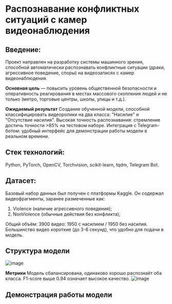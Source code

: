 # Распознавание конфликтных ситуаций с камер видеонаблюдения

## Введение:
Проект направлен на разработку системы машинного зрения, способной автоматически распознавать конфликтные ситуации (драки, агрессивное поведение, споры) на видеозаписях с камер видеонаблюдения. 

**Основная цель** — повысить уровень общественной безопасности и оперативность реагирования в местах массового скопления людей и не только (метро, торговые центры, школы, улицы и т.д.).

**Ожидаемый результат**
Создание обученной модели, способной классифицировать видеоролики на два класса: "Насилие" и "Отсутствие насилия". Высокая точность распознавания: стремление достичь точности >85% на тестовом наборе.
Интеграция с Telegram-ботом: удобный интерфейс для демонстрации работы модели в реальном времени.
## Стек технологий:
Python, PyTorch, OpenCV, Torchvision, scikit-learn, tqdm, Telegram Bot.
## Датасет:
Базовый набор данных был получен с платформы Kaggle. Он содержал видеофрагменты, заранее размеченные как:
1. Violence (наличие агрессивного поведения);
2. NonViolence (обычные действия без конфликта);
   
Общий объём: 3900 видео: 1950 с насилием / 1950 без насилия.
Большинство видео короткие (до 3-6 секунд), что удобно для подачи в модель.


## Структура модели
![image](https://github.com/user-attachments/assets/58b8d111-e7e0-48c5-be89-081fa3f61d93)

**Метрики**
Модель сбалансирована, одинаково хорошо распознаёт оба класса. F1-score выше 0.94 означает высокое качество.
![image](https://github.com/user-attachments/assets/ecb91ae3-d37f-427d-bb67-e343d099014e)

## Демонстрация работы модели
